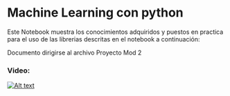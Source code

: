 # Machine Learning con python
Este Notebook muestra los conocimientos adquiridos y puestos en practica para el uso de las librerias descritas en el notebook a continuación:

Documento dirigirse al archivo Proyecto Mod 2

### Video:

[![Alt text](https://img.youtube.com/vi/F6SUuFPAmAQ/0.jpg)](https://www.youtube.com/watch?v=F6SUuFPAmAQ)
